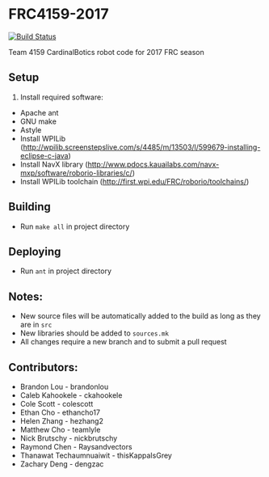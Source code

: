 # FRC4159-2017
[![Build Status](https://travis-ci.org/Team4159/FRC4159-2017.svg?branch=master)](https://travis-ci.org/Team4159/FRC4159-2017)

Team 4159 CardinalBotics robot code for 2017 FRC season

## Setup
1. Install required software:
 - Apache ant
 - GNU make
 - Astyle
 - Install WPILib (http://wpilib.screenstepslive.com/s/4485/m/13503/l/599679-installing-eclipse-c-java)
 - Install NavX library (http://www.pdocs.kauailabs.com/navx-mxp/software/roborio-libraries/c/)
- Install WPILib toolchain (http://first.wpi.edu/FRC/roborio/toolchains/)

## Building
- Run `make all` in project directory

## Deploying
- Run `ant` in project directory

## Notes:
- New source files will be automatically added to the build as long as they are in `src`
- New libraries should be added to `sources.mk`
- All changes require a new branch and to submit a pull request

## Contributors:

- Brandon Lou - brandonlou
- Caleb Kahookele - ckahookele
- Cole Scott - colescott
- Ethan Cho - ethancho17
- Helen Zhang - hezhang2
- Matthew Cho - teamlyle
- Nick Brutschy - nickbrutschy
- Raymond Chen - Raysandvectors
- Thanawat Techaumnuaiwit - thisKappaIsGrey
- Zachary Deng - dengzac

